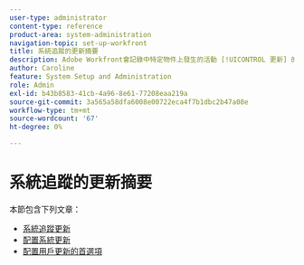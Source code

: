 ```yaml
---
user-type: administrator
content-type: reference
product-area: system-administration
navigation-topic: set-up-workfront
title: 系統追蹤的更新摘要
description: Adobe Workfront會記錄中特定物件上發生的活動 [!UICONTROL 更新] 的上界。 系統更新包括描述對象發生的更改類型的簡短說明。 [!DNL Workfront] 管理員可以定義系統應在 [!UICONTROL 更新] 的上界。
author: Caroline
feature: System Setup and Administration
role: Admin
exl-id: b43b8583-41cb-4a96-8e61-77208eaa219a
source-git-commit: 3a565a58dfa6008e00722eca4f7b1dbc2b47a08e
workflow-type: tm+mt
source-wordcount: '67'
ht-degree: 0%

---
```


# 系統追蹤的更新摘要

本節包含下列文章：

* [系統追蹤更新](../../../administration-and-setup/set-up-workfront/system-tracked-update-feeds/system-tracked-update-feeds.md)
* [配置系統更新](../../../administration-and-setup/set-up-workfront/system-tracked-update-feeds/configure-system-updates.md)
* [配置用戶更新的首選項](../../../administration-and-setup/set-up-workfront/system-tracked-update-feeds/configure-preferences-user-updates.md)
